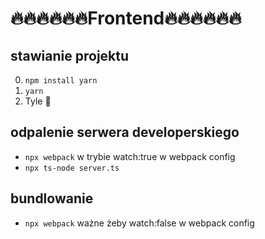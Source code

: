 # 🔥🔥🔥🔥🔥🔥Frontend🔥🔥🔥🔥🔥🔥
## stawianie projektu
0. `npm install yarn`
1. `yarn`
2. Tyle 🦄

## odpalenie serwera developerskiego
- `npx webpack` w trybie watch:true w webpack config
- `npx ts-node server.ts`

## bundlowanie
- `npx webpack` ważne żeby watch:false w webpack config

